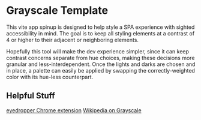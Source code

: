 # Grayscale Template

This vite app spinup is designed to help style a SPA experience with sighted accessibility in mind. The goal is to keep all styling elements at a contrast of 4 or higher to their adjacent or neighboring elements.

Hopefully this tool will make the dev experience simpler, since it can keep contrast concerns separate from hue choices, making these decisions more granular and less-interdependent. Once the lights and darks are chosen and in place, a palette can easily be applied by swapping the correctly-weighted color with its hue-less counterpart.

## Helpful Stuff

[eyedropper Chrome extension](https://mybrowseraddon.com/color-picker.html)
[Wikipedia on Grayscale](https://en.wikipedia.org/wiki/Grayscale)
